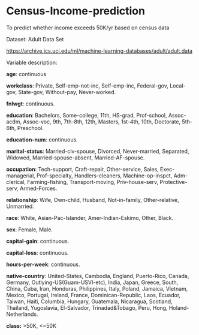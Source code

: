 # Census-Income-prediction
To predict whether income exceeds 50K/yr based on census data


Dataset: Adult Data Set

https://archive.ics.uci.edu/ml/machine-learning-databases/adult/adult.data

Variable description:

**age**: continuous

**workclass**: Private, Self-emp-not-inc, Self-emp-inc, Federal-gov, Local-gov, State-gov, Without-pay, Never-worked.

**fnlwgt**: continuous.

**education**: Bachelors, Some-college, 11th, HS-grad, Prof-school, Assoc-acdm, Assoc-voc, 9th, 7th-8th, 12th, Masters, 1st-4th, 10th, Doctorate, 5th-6th, Preschool.

**education-num**: continuous.

**marital-status**: Married-civ-spouse, Divorced, Never-married, Separated, Widowed, Married-spouse-absent, Married-AF-spouse.

**occupation**: Tech-support, Craft-repair, Other-service, Sales, Exec-managerial, Prof-specialty, Handlers-cleaners, Machine-op-inspct, Adm-clerical, Farming-fishing, Transport-moving, Priv-house-serv, Protective-serv, Armed-Forces.

**relationship**: Wife, Own-child, Husband, Not-in-family, Other-relative, Unmarried.

**race**: White, Asian-Pac-Islander, Amer-Indian-Eskimo, Other, Black.

**sex**: Female, Male.

**capital-gain**: continuous.

**capital-loss**: continuous.

**hours-per-week**: continuous.

**native-country**: United-States, Cambodia, England, Puerto-Rico, Canada, Germany, Outlying-US(Guam-USVI-etc), India, Japan, Greece, South, China, Cuba, Iran, Honduras, Philippines, Italy, Poland, Jamaica, Vietnam, Mexico, Portugal, Ireland, France, Dominican-Republic, Laos, Ecuador, Taiwan, Haiti, Columbia, Hungary, Guatemala, Nicaragua, Scotland, Thailand, Yugoslavia, El-Salvador, Trinadad&Tobago, Peru, Hong, Holand-Netherlands.

**class:** >50K, <=50K

